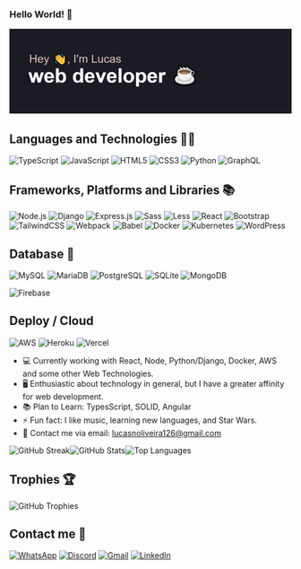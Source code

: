 ### Hello World! 🦉

![MasterHead](https://github.com/LucasNoliveira/lucasNoliveira/blob/main/header1.png)

## Languages and Technologies 👨‍💻

![TypeScript](https://img.shields.io/badge/TypeScript-007ACC?style=for-the-badge&logo=typescript&logoColor=white)
![JavaScript](https://img.shields.io/badge/JavaScript-F7DF1E?style=for-the-badge&logo=javascript&logoColor=black)
![HTML5](https://img.shields.io/badge/HTML5-E34F26?style=for-the-badge&logo=html5&logoColor=white)
![CSS3](https://img.shields.io/badge/CSS3-1572B6?style=for-the-badge&logo=css3&logoColor=white)
![Python](https://img.shields.io/badge/python-3670A0?style=for-the-badge&logo=python&logoColor=ffdd54)
![GraphQL](https://img.shields.io/badge/-GraphQL-E10098?style=for-the-badge&logo=graphql&logoColor=white)

## Frameworks, Platforms and Libraries 📚

![Node.js](https://img.shields.io/badge/Node.js-43853D?style=for-the-badge&logo=node.js&logoColor=white)
![Django](https://img.shields.io/badge/django-%23092E20.svg?style=for-the-badge&logo=django&logoColor=white)
![Express.js](https://img.shields.io/badge/Express.js-404D59?style=for-the-badge)
![Sass](https://img.shields.io/badge/Sass-CC6699?style=for-the-badge&logo=sass&logoColor=white)
![Less](https://img.shields.io/badge/less-2B4C80?style=for-the-badge&logo=less&logoColor=white)
![React](https://img.shields.io/badge/React-20232A?style=for-the-badge&logo=react&logoColor=61DAFB)
![Bootstrap](https://img.shields.io/badge/bootstrap-%238511FA.svg?style=for-the-badge&logo=bootstrap&logoColor=white)
![TailwindCSS](https://img.shields.io/badge/tailwindcss-%2338B2AC.svg?style=for-the-badge&logo=tailwind-css&logoColor=white)
![Webpack](https://img.shields.io/badge/webpack-%238DD6F9.svg?style=for-the-badge&logo=webpack&logoColor=black)
![Babel](https://img.shields.io/badge/Babel-F9DC3e?style=for-the-badge&logo=babel&logoColor=black)
![Docker](https://img.shields.io/badge/docker-%230db7ed.svg?style=for-the-badge&logo=docker&logoColor=white)
![Kubernetes](https://img.shields.io/badge/kubernetes-%23326ce5.svg?style=for-the-badge&logo=kubernetes&logoColor=white)
![WordPress](https://img.shields.io/badge/WordPress-%23117AC9.svg?style=for-the-badge&logo=WordPress&logoColor=white)

## Database 💾

![MySQL](https://img.shields.io/badge/MySQL-00000F?style=for-the-badge&logo=mysql&logoColor=white)
![MariaDB](https://img.shields.io/badge/MariaDB-003545?style=for-the-badge&logo=mariadb&logoColor=white)
![PostgreSQL](https://img.shields.io/badge/postgres-%23316192.svg?style=for-the-badge&logo=postgresql&logoColor=white)
![SQLite](https://img.shields.io/badge/sqlite-%2307405e.svg?style=for-the-badge&logo=sqlite&logoColor=white)
![MongoDB](https://img.shields.io/badge/MongoDB-%234ea94b.svg?style=for-the-badge&logo=mongodb&logoColor=white)
<!-- ![Redis](https://img.shields.io/badge/redis-%23DD0031.svg?style=for-the-badge&logo=redis&logoColor=white) -->
![Firebase](https://img.shields.io/badge/firebase-ffca28?style=for-the-badge&logo=firebase&logoColor=black)

## Deploy / Cloud
![AWS](https://img.shields.io/badge/AWS-%23FF9900.svg?style=for-the-badge&logo=amazon-aws&logoColor=white)
![Heroku](https://img.shields.io/badge/heroku-%23430098.svg?style=for-the-badge&logo=heroku&logoColor=white)
![Vercel](https://img.shields.io/badge/vercel-%23000000.svg?style=for-the-badge&logo=vercel&logoColor=white)

- 💻 Currently working with React, Node, Python/Django, Docker, AWS and some other Web Technologies.
- 🖥 Enthusiastic about technology in general, but I have a greater affinity for web development.
- 📚 Plan to Learn: TypesScript, SOLID, Angular
- ⚡ Fun fact: I like music, learning new languages, and Star Wars.
- 📱 Contact me via email: lucasnoliveira126@gmail.com

<div style="display: flex";>
    <img src="http://github-readme-streak-stats.herokuapp.com?user=LucasNoliveira&theme=radical&date_format=M%20j%5B%2C%20Y%5D&mode=weekly" alt="GitHub Streak">
    <img src="https://github-readme-stats.vercel.app/api?username=LucasNoliveira&count_icons=true_private=true&theme=radical" alt="GitHub Stats"><br />
    <img src="https://github-readme-stats.vercel.app/api/top-langs/?username=LucasNoliveira&theme=radical" alt="Top Languages"><br />
</div>

## Trophies 🏆

![GitHub Trophies](https://github-profile-trophy.vercel.app/?username=lucasNoliveira&title=Commits,Followers,Repositories,Experience&theme=radical)

## Contact me 📩

[![WhatsApp](https://img.shields.io/badge/WhatsApp-25D366?style=for-the-badge&logo=whatsapp&logoColor=white)](https://wa.me/5511972571089)
[![Discord](https://img.shields.io/badge/Discord-%235865F2.svg?style=for-the-badge&logo=discord&logoColor=white)](https://discordapp.com/users/596201368134615099)
[![Gmail](https://img.shields.io/badge/-Gmail-%23333?style=for-the-badge&logo=gmail&logoColor=white)](mailto:lucasnoliveiraprof126@gmail.com)
[![LinkedIn](https://img.shields.io/badge/-LinkedIn-%230077B5?style=for-the-badge&logo=linkedin&logoColor=white)](https://www.linkedin.com/in/lucasnevesoliveira/)

